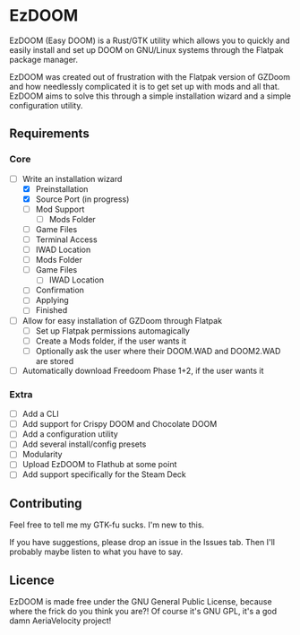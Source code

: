 # EzDOOM

EzDOOM (Easy DOOM) is a Rust/GTK utility which allows you to quickly and easily
install and set up DOOM on GNU/Linux systems through the Flatpak package
manager.

EzDOOM was created out of frustration with the Flatpak version of GZDoom and
how needlessly complicated it is to get set up with mods and all that. EzDOOM
aims to solve this through a simple installation wizard and a simple
configuration utility.

## Requirements

### Core

- [ ] Write an installation wizard
  - [x] Preinstallation
  - [x] Source Port (in progress)
  - [ ] Mod Support
    - [ ] Mods Folder
  - [ ] Game Files
  - [ ] Terminal Access
  - [ ] IWAD Location
  - [ ] Mods Folder
  - [ ] Game Files
    - [ ] IWAD Location
  - [ ] Confirmation
  - [ ] Applying
  - [ ] Finished
- [ ] Allow for easy installation of GZDoom through Flatpak
  - [ ] Set up Flatpak permissions automagically
  - [ ] Create a Mods folder, if the user wants it
  - [ ] Optionally ask the user where their DOOM.WAD and DOOM2.WAD are stored
- [ ] Automatically download Freedoom Phase 1+2, if the user wants it

### Extra

- [ ] Add a CLI
- [ ] Add support for Crispy DOOM and Chocolate DOOM
- [ ] Add a configuration utility
- [ ] Add several install/config presets
- [ ] Modularity
- [ ] Upload EzDOOM to Flathub at some point
- [ ] Add support specifically for the Steam Deck

## Contributing

Feel free to tell me my GTK-fu sucks. I'm new to this.

If you have suggestions, please drop an issue in the Issues tab.
Then I'll probably maybe listen to what you have to say.

## Licence

EzDOOM is made free under the GNU General Public License,
because where the frick do you think you are?!
Of course it's GNU GPL, it's a god damn AeriaVelocity project!
